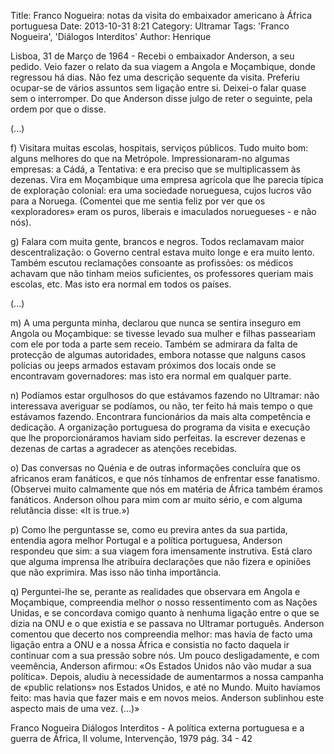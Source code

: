 Title: Franco Nogueira: notas da visita do embaixador americano à África portuguesa
Date: 2013-10-31 8:21
Category: Ultramar
Tags: 'Franco Nogueira', 'Diálogos Interditos'
Author: Henrique

Lisboa, 31 de Março de 1964 - Recebi o embaixador Anderson, a seu pedido. Veio fazer o relato da sua viagem a Angola e Moçambique, donde regressou há dias. Não fez uma descrição sequente da visita. Preferiu ocupar-se de vários assuntos sem ligação entre si. Deixei-o falar quase sem o interromper. Do que Anderson disse julgo de reter o seguinte, pela ordem por que o disse.

(...)

f) Visitara muitas escolas, hospitais, serviços públicos. Tudo muito bom: alguns melhores do que na Metrópole. Impressionaram-no algumas empresas: a Cádá, a Tentativa: e era preciso que se multiplicassem às dezenas. Vira em Moçambique uma empresa agrícola que lhe parecia típica de exploração colonial: era uma sociedade norueguesa, cujos lucros vão para a Noruega. (Comentei que me sentia feliz por ver que os «exploradores» eram os puros, liberais e imaculados noruegueses - e não nós).

g) Falara com muita gente, brancos e negros. Todos reclamavam maior descentralização: o Governo central estava muito longe e era muito lento. Também escutou reclamações consoante as profissões: os médicos achavam que não tinham meios suficientes, os professores queriam mais escolas, etc. Mas isto era normal em todos os países.

(...)

m) A uma pergunta minha, declarou que nunca se sentira inseguro em Angola ou Moçambique: se tivesse levado sua mulher e filhas passeariam com ele por toda a parte sem receio. Também se admirara da falta de protecção de algumas autoridades, embora notasse que nalguns casos polícias ou jeeps armados estavam próximos dos locais onde se encontravam governadores: mas isto era normal em qualquer parte.

n) Podíamos estar orgulhosos do que estávamos fazendo no Ultramar: não interessava averiguar se podíamos, ou não, ter feito há mais tempo o que estávamos fazendo. Encontrara funcionários da mais alta competência e dedicação. A organização portuguesa do programa da visita e execução que lhe proporcionáramos haviam sido perfeitas. Ia escrever dezenas e dezenas de cartas a agradecer as atenções recebidas.

o) Das conversas no Quénia e de outras informações concluíra que os africanos eram fanáticos, e que nós tínhamos de enfrentar esse fanatismo. (Observei muito calmamente que nós em matéria de África também éramos fanáticos. Anderson olhou para mim com ar muito sério, e com alguma relutância disse: «It is true.»)

p) Como lhe perguntasse se, como eu previra antes da sua partida, entendia agora melhor Portugal e a política portuguesa, Anderson respondeu que sim: a sua viagem fora imensamente instrutiva. Está claro que alguma imprensa lhe atribuíra declarações que não fizera e opiniões que não exprimira. Mas isso não tinha importância.

q) Perguntei-lhe se, perante as realidades que observara em Angola e Moçambique, compreendia melhor o nosso ressentimento com as Nações Unidas, e se concordava comigo quanto à nenhuma ligação entre o que se dizia na ONU e o que existia e se passava no Ultramar português. Anderson comentou que decerto nos compreendia melhor: mas havia de facto uma ligação entra a ONU e a nossa África e consistia no facto daquela ir continuar com a sua pressão sobre nós. Um pouco desligadamente, e com veemência, Anderson afirmou: «Os Estados Unidos não vão mudar a sua política». Depois, aludiu à necessidade de aumentarmos a nossa campanha de «public relations» nos Estados Unidos, e até no Mundo. Muito havíamos feito: mas havia que fazer mais e em novos meios. Anderson sublinhou este aspecto mais de uma vez.
(...)»

Franco Nogueira 
Diálogos Interditos - A política externa portuguesa e a guerra de África, II volume, Intervenção, 1979 pág. 34 - 42

